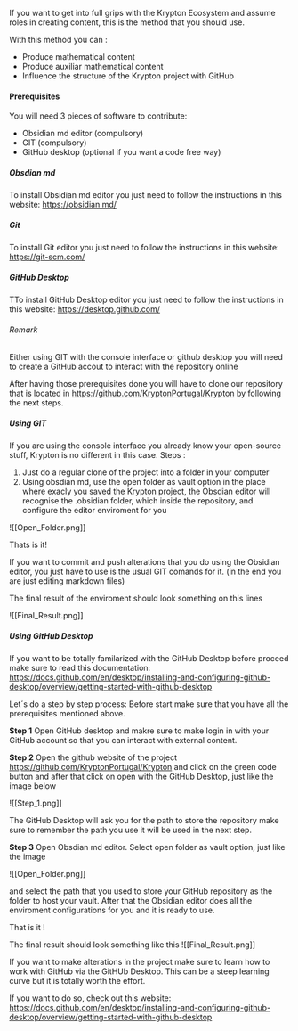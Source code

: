 If you want to get into full grips with the Krypton Ecosystem and assume roles in creating content, this is the method that you should use.

With this method you can :
- Produce mathematical content
- Produce auxiliar mathematical content
- Influence the structure of the Krypton project with GitHub


#### Prerequisites

You will need $3$ pieces of software to contribute:

- Obsidian md editor (compulsory)
- GIT (compulsory)
- GitHub desktop (optional if you want a code free way) 

##### Obsdian md
To install Obsidian md editor you just need to follow the instructions in this website:
https://obsidian.md/

##### Git
To install Git editor you just need to follow the instructions in this website:
https://git-scm.com/

##### GitHub Desktop
TTo install GitHub Desktop editor you just need to follow the instructions in this website:
https://desktop.github.com/

###### Remark
Either using GIT with the console interface or github desktop you will need to create a GitHub accout to interact with the repository online

After having those prerequisites done you will have to clone our repository that is located in 
https://github.com/KryptonPortugal/Krypton
by following the next steps.

##### Using GIT
If you are using the console interface you already know your open-source stuff, Krypton is no different in this case.
Steps :
1. Just do a regular clone of the project into a folder in your computer
2. Using obsdian md, use the open folder as vault option in the place where exacly you saved the Krypton project, the Obsdian editor will recognise the .obsidian folder, which inside the repository, and configure the editor enviroment for you

![[Open_Folder.png]]

Thats is it!

If you want to commit and push alterations that you do using the Obsidian editor, you just have to use is the usual GIT comands for it. (in the end you are just editing markdown files)

The final result of the enviroment should look something on this lines

![[Final_Result.png]]

##### Using GitHub Desktop
If you want to be totally familarized with the GitHub Desktop before proceed make sure to read this documentation: 
https://docs.github.com/en/desktop/installing-and-configuring-github-desktop/overview/getting-started-with-github-desktop

Let´s do a step by step process:
Before start make sure that you have all the prerequisites mentioned above.

**Step 1**
Open GitHub desktop and makre sure to make login in with your GitHub account so that you can interact with external content.

**Step 2**
Open the github website of the project https://github.com/KryptonPortugal/Krypton and click on the green code button and after that click on open with the GitHub Desktop, just like the image below

![[Step_1.png]]

The GitHub Desktop will ask you for the  path to store the repository make sure to remember the path you use it will be used in the next step.

**Step 3**
Open Obsdian md editor.
Select open folder as vault option, just like the image

![[Open_Folder.png]]

and select the path that you used to store your GitHub repository as the folder to host your vault.
After that the Obsidian editor does all the enviroment configurations for you and it is ready to use.

That is it !

The final result should look something like this
![[Final_Result.png]]

If you want to make alterations in the project make sure to learn how to work with GitHub via the GitHUb Desktop. This can be a steep learning curve but it is totally worth the effort.

If you want to do so, check out this website:
https://docs.github.com/en/desktop/installing-and-configuring-github-desktop/overview/getting-started-with-github-desktop

